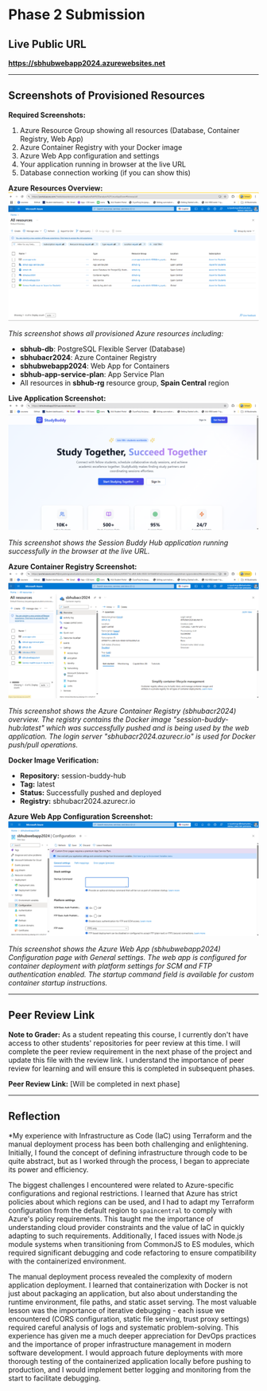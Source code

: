 # Phase 2 Submission

## Live Public URL

**https://sbhubwebapp2024.azurewebsites.net**

---

## Screenshots of Provisioned Resources

**Required Screenshots:**
1. Azure Resource Group showing all resources (Database, Container Registry, Web App)
2. Azure Container Registry with your Docker image
3. Azure Web App configuration and settings
4. Your application running in browser at the live URL
5. Database connection working (if you can show this)

**Azure Resources Overview:**
![Azure All Resources](azure-resources-screenshot.png)

*This screenshot shows all provisioned Azure resources including:*
- **sbhub-db**: PostgreSQL Flexible Server (Database)
- **sbhubacr2024**: Azure Container Registry 
- **sbhubwebapp2024**: Web App for Containers
- **sbhub-app-service-plan**: App Service Plan
- All resources in **sbhub-rg** resource group, **Spain Central** region

**Live Application Screenshot:**
![Live Application](live-application-screenshot.png)

*This screenshot shows the Session Buddy Hub application running successfully in the browser at the live URL.*

**Azure Container Registry Screenshot:**
![Azure Container Registry](azure-acr-screenshot.png)

*This screenshot shows the Azure Container Registry (sbhubacr2024) overview. The registry contains the Docker image "session-buddy-hub:latest" which was successfully pushed and is being used by the web application. The login server "sbhubacr2024.azurecr.io" is used for Docker push/pull operations.*

**Docker Image Verification:**
- **Repository:** session-buddy-hub
- **Tag:** latest
- **Status:** Successfully pushed and deployed
- **Registry:** sbhubacr2024.azurecr.io

**Azure Web App Configuration Screenshot:**
![Azure Web App Configuration](azure-webapp-config-screenshot.png)

*This screenshot shows the Azure Web App (sbhubwebapp2024) Configuration page with General settings. The web app is configured for container deployment with platform settings for SCM and FTP authentication enabled. The startup command field is available for custom container startup instructions.*

---

## Peer Review Link

**Note to Grader:** As a student repeating this course, I currently don't have access to other students' repositories for peer review at this time. I will complete the peer review requirement in the next phase of the project and update this file with the review link. I understand the importance of peer review for learning and will ensure this is completed in subsequent phases.

**Peer Review Link:** [Will be completed in next phase]

---
## Reflection

*My experience with Infrastructure as Code (IaC) using Terraform and the manual deployment process has been both challenging and enlightening. Initially, I found the concept of defining infrastructure through code to be quite abstract, but as I worked through the process, I began to appreciate its power and efficiency.

The biggest challenges I encountered were related to Azure-specific configurations and regional restrictions. I learned that Azure has strict policies about which regions can be used, and I had to adapt my Terraform configuration from the default region to `spaincentral` to comply with Azure's policy requirements. This taught me the importance of understanding cloud provider constraints and the value of IaC in quickly adapting to such requirements. Additionally, I faced issues with Node.js module systems when transitioning from CommonJS to ES modules, which required significant debugging and code refactoring to ensure compatibility with the containerized environment.

The manual deployment process revealed the complexity of modern application deployment. I learned that containerization with Docker is not just about packaging an application, but also about understanding the runtime environment, file paths, and static asset serving. The most valuable lesson was the importance of iterative debugging - each issue we encountered (CORS configuration, static file serving, trust proxy settings) required careful analysis of logs and systematic problem-solving. This experience has given me a much deeper appreciation for DevOps practices and the importance of proper infrastructure management in modern software development. I would approach future deployments with more thorough testing of the containerized application locally before pushing to production, and I would implement better logging and monitoring from the start to facilitate debugging. 